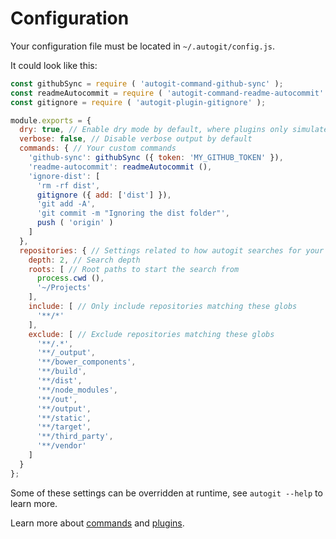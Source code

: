 
# Configuration

Your configuration file must be located in `~/.autogit/config.js`.

It could look like this:

```js
const githubSync = require ( 'autogit-command-github-sync' );
const readmeAutocommit = require ( 'autogit-command-readme-autocommit' );
const gitignore = require ( 'autogit-plugin-gitignore' );

module.exports = {
  dry: true, // Enable dry mode by default, where plugins only simulate doing the work
  verbose: false, // Disable verbose output by default
  commands: { // Your custom commands
    'github-sync': githubSync ({ token: 'MY_GITHUB_TOKEN' }),
    'readme-autocommit': readmeAutocommit (),
    'ignore-dist': [
      'rm -rf dist',
      gitignore ({ add: ['dist'] }),
      'git add -A',
      'git commit -m "Ignoring the dist folder"',
      push ( 'origin' )
    ]
  },
  repositories: { // Settings related to how autogit searches for your repositories
    depth: 2, // Search depth
    roots: [ // Root paths to start the search from
      process.cwd (),
      '~/Projects'
    ],
    include: [ // Only include repositories matching these globs
      '**/*'
    ],
    exclude: [ // Exclude repositories matching these globs
      '**/.*',
      '**/_output',
      '**/bower_components',
      '**/build',
      '**/dist',
      '**/node_modules',
      '**/out',
      '**/output',
      '**/static',
      '**/target',
      '**/third_party',
      '**/vendor'
    ]
  }
};
```

Some of these settings can be overridden at runtime, see `autogit --help` to learn more.

Learn more about [commands](/docs/commands.md) and [plugins](/docs/plugins.md).
